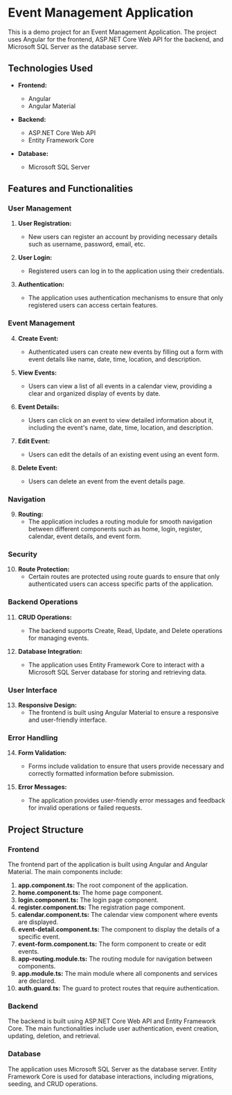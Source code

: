 # Event Management Application

This is a demo project for an Event Management Application. The project uses Angular for the frontend, ASP.NET Core Web API for the backend, and Microsoft SQL Server as the database server.

## Technologies Used

- **Frontend:**
  - Angular
  - Angular Material

- **Backend:**
  - ASP.NET Core Web API
  - Entity Framework Core

- **Database:**
  - Microsoft SQL Server
 
## Features and Functionalities

### User Management
1. **User Registration:**
   - New users can register an account by providing necessary details such as username, password, email, etc.
   
2. **User Login:**
   - Registered users can log in to the application using their credentials.
   
3. **Authentication:**
   - The application uses authentication mechanisms to ensure that only registered users can access certain features.

### Event Management
4. **Create Event:**
   - Authenticated users can create new events by filling out a form with event details like name, date, time, location, and description.
   
5. **View Events:**
   - Users can view a list of all events in a calendar view, providing a clear and organized display of events by date.
   
6. **Event Details:**
   - Users can click on an event to view detailed information about it, including the event's name, date, time, location, and description.
   
7. **Edit Event:**
   - Users can edit the details of an existing event using an event form.
   
8. **Delete Event:**
   - Users can delete an event from the event details page.

### Navigation
9. **Routing:**
   - The application includes a routing module for smooth navigation between different components such as home, login, register, calendar, event details, and event form.

### Security
10. **Route Protection:**
    - Certain routes are protected using route guards to ensure that only authenticated users can access specific parts of the application.

### Backend Operations
11. **CRUD Operations:**
    - The backend supports Create, Read, Update, and Delete operations for managing events.
    
12. **Database Integration:**
    - The application uses Entity Framework Core to interact with a Microsoft SQL Server database for storing and retrieving data.

### User Interface
13. **Responsive Design:**
    - The frontend is built using Angular Material to ensure a responsive and user-friendly interface.

### Error Handling
14. **Form Validation:**
    - Forms include validation to ensure that users provide necessary and correctly formatted information before submission.

15. **Error Messages:**
    - The application provides user-friendly error messages and feedback for invalid operations or failed requests.

## Project Structure

### Frontend

The frontend part of the application is built using Angular and Angular Material. The main components include:

1. **app.component.ts:** The root component of the application.
2. **home.component.ts:** The home page component.
3. **login.component.ts:** The login page component.
4. **register.component.ts:** The registration page component.
5. **calendar.component.ts:** The calendar view component where events are displayed.
6. **event-detail.component.ts:** The component to display the details of a specific event.
7. **event-form.component.ts:** The form component to create or edit events.
8. **app-routing.module.ts:** The routing module for navigation between components.
9. **app.module.ts:** The main module where all components and services are declared.
10. **auth.guard.ts:** The guard to protect routes that require authentication.

### Backend

The backend is built using ASP.NET Core Web API and Entity Framework Core. The main functionalities include user authentication, event creation, updating, deletion, and retrieval.

### Database

The application uses Microsoft SQL Server as the database server. Entity Framework Core is used for database interactions, including migrations, seeding, and CRUD operations.
